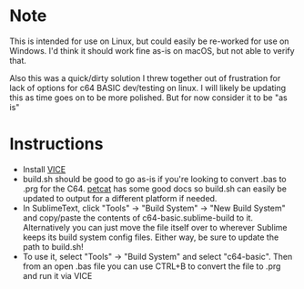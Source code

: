 # Note
This is intended for use on Linux, but could easily be re-worked for use on Windows. I'd think it should work fine as-is on macOS, but not able to verify that.

Also this was a quick/dirty solution I threw together out of frustration for lack of options for c64 BASIC dev/testing on linux. I will likely be updating this as time goes on to be more polished. But for now consider it to be "as is"

# Instructions

* Install [VICE](http://vice-emu.sourceforge.net/)
* build.sh should be good to go as-is if you're looking to convert .bas to .prg for the C64. [petcat](https://www.mankier.com/1/petcat) has some good docs so build.sh can easily be updated to output for a different platform if needed.
* In SublimeText, click "Tools" -> "Build System" -> "New Build System" and copy/paste the contents of c64-basic.sublime-build to it. Alternatively you can just move the file itself over to wherever Sublime keeps its build system config files. Either way, be sure to update the path to build.sh!
* To use it, select "Tools" -> "Build System" and select "c64-basic". Then from an open .bas file you can use CTRL+B to convert the file to .prg and run it via VICE